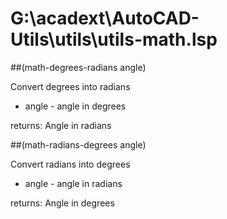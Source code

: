 # G:\acadext\AutoCAD-Utils\utils\utils-math.lsp
##(math-degrees-radians angle)
Convert degrees into radians
* angle - angle in degrees
returns: Angle in radians
##(math-radians-degrees angle)
Convert radians into degrees
* angle - angle in radians
returns: Angle in degrees
